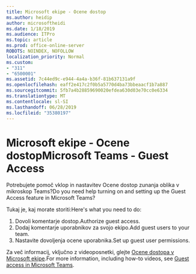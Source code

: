 ```yaml
---
title: Microsoft ekipe - Ocene dostop
ms.author: heidip
author: microsoftheidi
ms.date: 1/18/2019
ms.audience: ITPro
ms.topic: article
ms.prod: office-online-server
ROBOTS: NOINDEX, NOFOLLOW
localization_priority: Normal
ms.custom:
- "311"
- "6500001"
ms.assetid: 7c44ed9c-e944-4a4a-b36f-81b637131a9f
ms.openlocfilehash: eaff2e417c2f0b5a5770d4ba73bbeaacf1b7a887
ms.sourcegitcommit: 5fb7a4b28859690020efdea630d03e70cc0e6334
ms.translationtype: MT
ms.contentlocale: sl-SI
ms.lasthandoff: 06/28/2019
ms.locfileid: "35380197"
---
```

# <a name="microsoft-teams---guest-access"></a><span data-ttu-id="33861-102">Microsoft ekipe - Ocene dostop</span><span class="sxs-lookup"><span data-stu-id="33861-102">Microsoft Teams - Guest Access</span></span>

<span data-ttu-id="33861-103">Potrebujete pomoč vklop in nastavitev Ocene dostop zunanja oblika v mikroskop Teams?</span><span class="sxs-lookup"><span data-stu-id="33861-103">Do you need help turning on and setting up the Guest Access feature in Microsoft Teams?</span></span>

<span data-ttu-id="33861-104">Tukaj je, kaj morate storiti:</span><span class="sxs-lookup"><span data-stu-id="33861-104">Here's what you need to do:</span></span>

1. <span data-ttu-id="33861-105">Dovoli komentarje dostop.</span><span class="sxs-lookup"><span data-stu-id="33861-105">Authorize guest access.</span></span>
1. <span data-ttu-id="33861-106">Dodaj komentarje uporabnikov za svojo ekipo.</span><span class="sxs-lookup"><span data-stu-id="33861-106">Add guest users to your team.</span></span>
1. <span data-ttu-id="33861-107">Nastavite dovoljenja ocene uporabnika.</span><span class="sxs-lookup"><span data-stu-id="33861-107">Set up guest user permissions.</span></span>

<span data-ttu-id="33861-108">Za več informacij, vključno z videoposnetki, glejte [Ocene dostopa v Microsoft ekipe](https://docs.microsoft.com/microsoftteams/guest-access).</span><span class="sxs-lookup"><span data-stu-id="33861-108">For more information, including how-to videos, see [Guest access in Microsoft Teams](https://docs.microsoft.com/microsoftteams/guest-access).</span></span>
